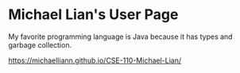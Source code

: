 # Michael Lian's User Page
My favorite programming language is Java because it has types and garbage collection.

https://michaelliann.github.io/CSE-110-Michael-Lian/
